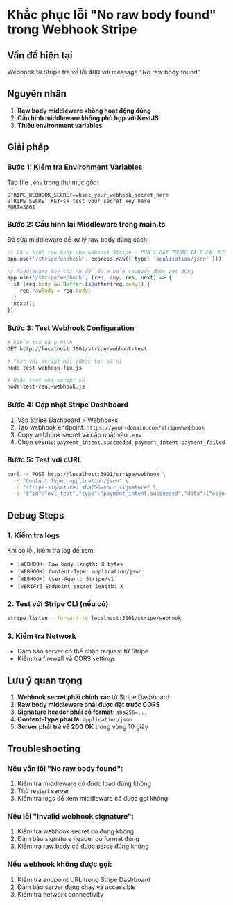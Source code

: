# Khắc phục lỗi "No raw body found" trong Webhook Stripe

## Vấn đề hiện tại
Webhook từ Stripe trả về lỗi 400 với message "No raw body found"

## Nguyên nhân
1. **Raw body middleware không hoạt động đúng**
2. **Cấu hình middleware không phù hợp với NestJS**
3. **Thiếu environment variables**

## Giải pháp

### Bước 1: Kiểm tra Environment Variables
Tạo file `.env` trong thư mục gốc:

```env
STRIPE_WEBHOOK_SECRET=whsec_your_webhook_secret_here
STRIPE_SECRET_KEY=sk_test_your_secret_key_here
PORT=3001
```

### Bước 2: Cấu hình lại Middleware trong main.ts
Đã sửa middleware để xử lý raw body đúng cách:

```typescript
// Cấu hình raw body cho webhook Stripe - PHẢI ĐẶT TRƯỚC TẤT CẢ MIDDLEWARE KHÁC
app.use('/stripe/webhook', express.raw({ type: 'application/json' }));

// Middleware tùy chỉnh để đảm bảo rawBody được set đúng
app.use('/stripe/webhook', (req: any, res, next) => {
  if (req.body && Buffer.isBuffer(req.body)) {
    req.rawBody = req.body;
  }
  next();
});
```

### Bước 3: Test Webhook Configuration
```bash
# Kiểm tra cấu hình
GET http://localhost:3001/stripe/webhook-test

# Test với script mới (được tạo sẵn)
node test-webhook-fix.js

# Hoặc test với script cũ
node test-real-webhook.js
```

### Bước 4: Cập nhật Stripe Dashboard
1. Vào Stripe Dashboard > Webhooks
2. Tạo webhook endpoint: `https://your-domain.com/stripe/webhook`
3. Copy webhook secret và cập nhật vào `.env`
4. Chọn events: `payment_intent.succeeded`, `payment_intent.payment_failed`

### Bước 5: Test với cURL
```bash
curl -X POST http://localhost:3001/stripe/webhook \
  -H "Content-Type: application/json" \
  -H "stripe-signature: sha256=your_signature" \
  -d '{"id":"evt_test","type":"payment_intent.succeeded","data":{"object":{"id":"pi_test","amount":10000,"currency":"vnd","metadata":{"orderId":"order_123"}}}}'
```

## Debug Steps

### 1. Kiểm tra logs
Khi có lỗi, kiểm tra log để xem:
- `[WEBHOOK] Raw body length: X bytes`
- `[WEBHOOK] Content-Type: application/json`
- `[WEBHOOK] User-Agent: Stripe/v1`
- `[VERIFY] Endpoint secret length: X`

### 2. Test với Stripe CLI (nếu có)
```bash
stripe listen --forward-to localhost:3001/stripe/webhook
```

### 3. Kiểm tra Network
- Đảm bảo server có thể nhận request từ Stripe
- Kiểm tra firewall và CORS settings

## Lưu ý quan trọng

1. **Webhook secret phải chính xác** từ Stripe Dashboard
2. **Raw body middleware phải được đặt trước CORS**
3. **Signature header phải có format**: `sha256=...`
4. **Content-Type phải là**: `application/json`
5. **Server phải trả về 200 OK** trong vòng 10 giây

## Troubleshooting

### Nếu vẫn lỗi "No raw body found":
1. Kiểm tra middleware có được load đúng không
2. Thử restart server
3. Kiểm tra logs để xem middleware có được gọi không

### Nếu lỗi "Invalid webhook signature":
1. Kiểm tra webhook secret có đúng không
2. Đảm bảo signature header có format đúng
3. Kiểm tra raw body có được parse đúng không

### Nếu webhook không được gọi:
1. Kiểm tra endpoint URL trong Stripe Dashboard
2. Đảm bảo server đang chạy và accessible
3. Kiểm tra network connectivity 